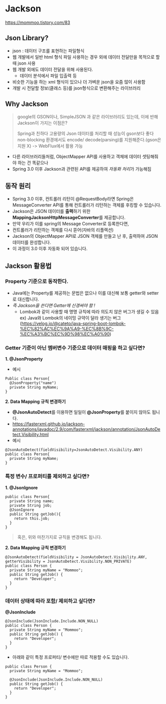 # Jackson
https://mommoo.tistory.com/83
## Json Library?
- json : 데이터 구조를 표현하는 파일형식
- 웹 개발에서 일반 html 형식 파일 사용하는 경우 외에 데이터 전달만을 목적으로 할 때 json 사용
- 웹 개발 외에도 데이터 전달을 위해 사용된다.
  - 데이터 분석에서 파일 입출력 등
- 비슷한 기능을 하는 xml 형식이 있으나 더 가벼운 json을 요즘 많이 사용함
- 개발 시 전달할 정보(클래스 등)를 json형식으로 변환해주는 라이브러리
 
## Why Jackson
> google의 GSON이나, SimpleJSON 과 같은 라이브러리도 있는데, 이에 반해 Jackson이 가지는 이점은?
> 
> Spring과 친하다
> 고용량의 Json 데이터를 처리할 때 성능이 gson보다 좋다
> non-blocking 환경에서도 encode/ decode(parsing)를 지원해준다.(gson은 지원 X) -> WebFlux에서 활용 가능

- 다른 라이브러리들처럼, ObjectMapper API를 사용하고 객체에 데이터 셋팅해줘야 하는 건 똑같으나
- Spring 3.0 이후 Jackson과 관련된 API를 제공하여 *자동화 처리*가 가능해짐

## 동작 원리

- Spring 3.0 이후, 컨트롤러 리턴이 @RequestBody라면 Spring은 MessageConverter API를 통해 컨트롤러가 리턴하는 객체를 후킹할 수 있습니다.
- Jackson은 JSON 데이터를 **출력**하기 위한 **MappingJacksonHttpMessageConverter**를 제공합니다.
- 만약 우리가 이를 spring의 Message Converter로 등록한다면,
- 컨트롤러가 리턴하는 객체를 다시 뜯어(자바의 리플렉션)
- Jackson의 ObjectMapper API로 JSON 객체를 만들고 난 후, 출력하여 JSON 데이터를 완성합니다.
- 이 과정이 3.0 이후 자동화 되어 있습니다.

## Jackson 활용법
### Property 기준으로 동작한다.
- Java에는 Property를 제공하는 문법은 없으나 이를 대신해 보통 getter와 setter로 대신합니다.
- *즉 Jackson을 쓴다면 Getter에 신경써야 함 !*
  - Lombok과 같이 사용할 때 명명 규칙에 따라 의도치 않은 버그가 생길 수 있음
    ex) Java와 Lombok의 네이밍 규약이 달라 생기는 버그(https://velog.io/@cateto/java-spring-boot-lombok-%EC%82%AC%EC%9A%A9-%EC%8B%9C-%EC%A3%BC%EC%9D%98%EC%A0%90)

### Getter 기준이 아닌 멤버변수 기준으로 데이터 매핑을 하고 싶다면?
**1. @JsonProperty**
- 예시
~~~
Public class Person{
  @JsonProperty("name")
  private String myName;
}
~~~ 
**2. Data Mapping 규칙 변경하기**
- **@JsonAutoDetect**를 이용하면 일일이 **@JsonProperty**를 붙이지 않아도 됩니다.
- https://fasterxml.github.io/jackson-annotations/javadoc/2.9/com/fasterxml/jackson/annotation/JsonAutoDetect.Visibility.html
- 예시
~~~
@JsonAutoDetect(fieldVisibility=JsonAutoDetect.Visibility.ANY)
public class Person{
  private String myName;
}
~~~ 

### 특정 변수/ 프로퍼티를 제외하고 싶다면?
**1. @JsonIgnore**
~~~
public class Person{
  private String name;
  private String job;
  @JsonIgnore
  public String getJob(){
    return this.job;
  }
}
~~~

> 혹은, 위와 마찬가지로 규칙을 변경해도 됩니다.

**2. Data Mapping 규칙 변경하기**
~~~
@JsonAutoDetect(fieldVisibility = JsonAutoDetect.Visibility.ANY, getterVisibility = JsonAutoDetect.Visibility.NON_PRIVATE)
public class Person {
  private String myName = "Mommoo";       
  public String getJob() {        
    return "Developer";    
  }
}
~~~

### 데이터 상태에 따라 포함/ 제외하고 싶다면?
**@JsonInclude**
~~~
@JsonInclude(JsonInclude.Include.NON_NULL)
public class Person {    
  private String myName = "Mommoo";        
  public String getJob() {        
    return "Developer";    
  }
}
~~~
- 아래와 같이 특정 프로퍼티/ 변수에만 따로 적용할 수도 있습니다.
~~~
​public class Person {    
  private String myName = "Mommoo";
  
  @JsonInclude(JsonInclude.Include.NON_NULL)    
  public String getJob() {        
    return "Developer";    
  }
}
~~~